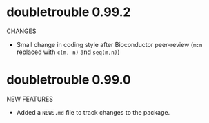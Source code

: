 
# doubletrouble 0.99.2

CHANGES

* Small change in coding style after Bioconductor peer-review (`m:n` replaced
with `c(m, n)` and `seq(m,n)`)


# doubletrouble 0.99.0

NEW FEATURES

* Added a `NEWS.md` file to track changes to the package.
